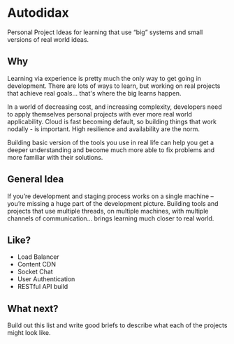# Autodidax
Personal Project Ideas for learning that use “big” systems and small versions of real world ideas.

## Why
Learning via experience is pretty much the only way to get going in development. There are lots of ways to learn, but working on real projects that achieve real goals... that's where the big learns happen.

In a world of decreasing cost, and increasing complexity, developers need to apply themselves personal projects with ever more real world applicability. Cloud is fast becoming default, so building things that work nodally - is important. High resilience and availability are the norm.

Building basic version of the tools you use in real life can help you get a deeper understanding and become much more able to fix problems and more familiar with their solutions.

## General Idea

If you’re development and staging process works on a single machine – you’re missing a huge part of the development picture. Building tools and projects that use multiple threads, on multiple machines, with multiple channels of communication… brings learning much closer to real world.
## Like?

* Load Balancer
* Content CDN
* Socket Chat
* User Authentication
* RESTful API build

## What next?

Build out this list and write good briefs to describe what each of the projects might look like.


